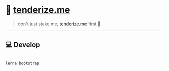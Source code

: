 # 🥩 [tenderize.me](https://tenderize.me)

> don't just stake me, [tenderize.me](https://tenderize.me) first 🔨

---

## 💻 Develop

```bash

lerna bootstrap

```
